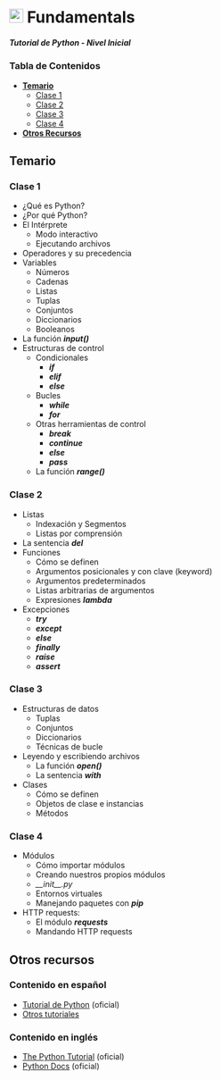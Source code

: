 # <img src="https://upload.wikimedia.org/wikipedia/commons/c/c3/Python-logo-notext.svg" width="25" height="25"> Fundamentals

##### Tutorial de Python - Nivel Inicial

### Tabla de Contenidos
- **[Temario](#temario)**<br>
  - [Clase 1](#clase-1)<br>
  - [Clase 2](#clase-2)<br>
  - [Clase 3](#clase-3)<br>
  - [Clase 4](#clase-4)<br>
- **[Otros Recursos](#otros-recursos)**<br>

## Temario

### Clase 1
- ¿Qué es Python?
- ¿Por qué Python?
- El Intérprete
  - Modo interactivo
  - Ejecutando archivos
- Operadores y su precedencia
- Variables
  - Números
  - Cadenas
  - Listas
  - Tuplas
  - Conjuntos
  - Diccionarios
  - Booleanos
- La función ***input()***
- Estructuras de control
  - Condicionales
    - ***if***
    - ***elif***
    - ***else***
  - Bucles
    - ***while***
    - ***for***
  - Otras herramientas de control
    - ***break***
    - ***continue***
    - ***else***
    - ***pass***
  - La función ***range()***

### Clase 2
- Listas
  - Indexación y Segmentos
  - Listas por comprensión
- La sentencia ***del***
- Funciones
  - Cómo se definen
  - Argumentos posicionales y con clave (keyword)
  - Argumentos predeterminados
  - Listas arbitrarias de argumentos
  - Expresiones ***lambda***
- Excepciones
  - ***try***
  - ***except***
  - ***else***
  - ***finally***
  - ***raise***
  - ***assert***

### Clase 3
- Estructuras de datos
  - Tuplas
  - Conjuntos
  - Diccionarios
  - Técnicas de bucle
- Leyendo y escribiendo archivos
  - La función ***open()***
  - La sentencia ***with***
- Clases
  - Cómo se definen
  - Objetos de clase e instancias
  - Métodos

### Clase 4
- Módulos
  - Cómo importar módulos
  - Creando nuestros propios módulos
  - *\_\_init\_\_.py*
  - Entornos virtuales
  - Manejando paquetes con ***pip***
- HTTP requests:
  - El módulo ***requests***
  - Mandando HTTP requests

## Otros recursos
### Contenido en español
- [Tutorial de Python](https://docs.python.org/es/3/tutorial/) (oficial)
- [Otros tutoriales](https://wiki.python.org/moin/SpanishLanguage)

### Contenido en inglés
- [The Python Tutorial](https://docs.python.org/3/tutorial/) (oficial)
- [Python Docs](https://docs.python.org/3/) (oficial)
